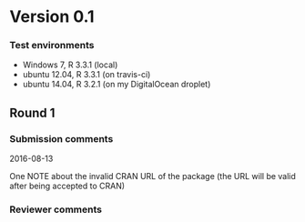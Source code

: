 # Version 0.1

### Test environments

* Windows 7, R 3.3.1 (local)
* ubuntu 12.04, R 3.3.1 (on travis-ci)
* ubuntu 14.04, R 3.2.1 (on my DigitalOcean droplet)

## Round 1

### Submission comments

2016-08-13

One NOTE about the invalid CRAN URL of the package (the URL will be valid after being accepted to CRAN)

### Reviewer comments

